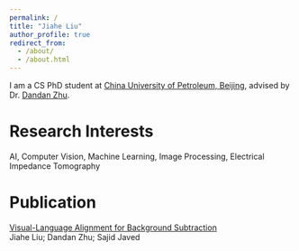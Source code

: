 ```yaml
---
permalink: /
title: "Jiahe Liu"
author_profile: true
redirect_from: 
  - /about/
  - /about.html
---
```


I am a CS PhD student at [China University of Petroleum, Beijing](https://www.cup.edu.cn/), advised by Dr. [Dandan Zhu](https://www.cup.edu.cn/ai/szdw/fjs1/170335.htm).

Research Interests
======
AI, Computer Vision, Machine Learning, Image Processing, Electrical Impedance Tomography

Publication
======
[Visual-Language Alignment for Background Subtraction](https://doi.org/10.1109/ICMEW63481.2024.10645430)<br>
Jiahe Liu; Dandan Zhu; Sajid Javed

